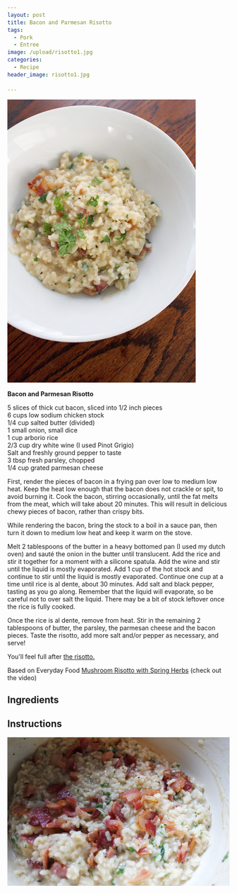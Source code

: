 ```yaml
---
layout: post
title: Bacon and Parmesan Risotto
tags:
  - Pork
  - Entree
image: /upload/risotto1.jpg
categories:
  - Recipe
header_image: risotto1.jpg

---
```


![Image of Bacon and Parmesan Risotto.](/upload/risotto1.jpg)

**Bacon and Parmesan Risotto**  
  
5 slices of thick cut bacon, sliced into 1/2 inch pieces  
6 cups low sodium chicken stock  
1/4 cup salted butter (divided)  
1 small onion, small dice  
1 cup arborio rice  
2/3 cup dry white wine (I used Pinot Grigio)  
Salt and freshly ground pepper to taste  
3 tbsp fresh parsley, chopped  
1/4 cup grated parmesan cheese  
  
  
First, render the pieces of bacon in a frying pan over low to medium low heat. Keep the heat low enough that the bacon does not crackle or spit, to avoid burning it. Cook the bacon, stirring occasionally, until the fat melts from the meat, which will take about 20 minutes. This will result in delicious chewy pieces of bacon, rather than crispy bits.  
  
While rendering the bacon, bring the stock to a boil in a sauce pan, then turn it down to medium low heat and keep it warm on the stove.  
  
Melt 2 tablespoons of the butter in a heavy bottomed pan (I used my dutch oven) and sauté the onion in the butter until translucent. Add the rice and stir it together for a moment with a silicone spatula. Add the wine and stir until the liquid is mostly evaporated. Add 1 cup of the hot stock and continue to stir until the liquid is mostly evaporated. Continue one cup at a time until rice is al dente, about 30 minutes. Add salt and black pepper, tasting as you go along. Remember that the liquid will evaporate, so be careful not to over salt the liquid. There may be a bit of stock leftover once the rice is fully cooked.  
  
Once the rice is al dente, remove from heat. Stir in the remaining 2 tablespoons of butter, the parsley, the parmesan cheese and the bacon pieces. Taste the risotto, add more salt and/or pepper as necessary, and serve!  
  
You'll feel full after [the risotto.](https://www.youtube.com/watch?v=Jjzmuhb4kDA)  
  
Based on Everyday Food [Mushroom Risotto with Spring Herbs](http://www.marthastewart.com/344881/mushroom-risotto-with-spring-herbs) (check out the video)

## Ingredients



## Instructions







![Image of Bacon and Parmesan Risotto.](/upload/risotto2.jpg)